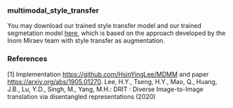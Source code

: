 ### multimodal_style_transfer
You may download our trained style transfer model and our trained segmetation model [here](https://drive.google.com/drive/folders/1f_is4RvnXGHroIAij4kiW-eAj-jU-Ts9?usp=sharing), which is based on the approach developed by the Inom Miraev team with style transfer as augmentation.

### References
[1] Implementation https://github.com/HsinYingLee/MDMM and paper https://arxiv.org/abs/1905.01270. Lee, H.Y., Tseng, H.Y., Mao, Q., Huang, J.B., Lu, Y.D., Singh, M., Yang, M.H.: DRIT : Diverse Image-to-Image translation via disentangled representations (2020)
